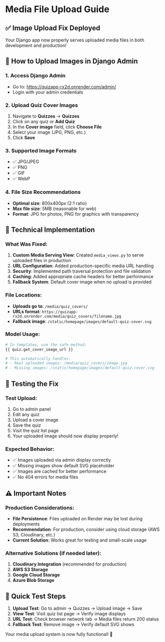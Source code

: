 # Media File Upload Guide

## ✅ **Image Upload Fix Deployed**

Your Django app now properly serves uploaded media files in both development and production!

## 📸 **How to Upload Images in Django Admin**

### 1. **Access Django Admin**
- Go to: https://quizapp-rx2d.onrender.com/admin/
- Login with your admin credentials

### 2. **Upload Quiz Cover Images**
1. Navigate to **Quizzes** → **Quizzes**
2. Click on any quiz or **Add Quiz**
3. In the **Cover image** field, click **Choose File**
4. Select your image (JPG, PNG, etc.)
5. Click **Save**

### 3. **Supported Image Formats**
- ✅ JPG/JPEG
- ✅ PNG  
- ✅ GIF
- ✅ WebP

### 4. **File Size Recommendations**
- **Optimal size**: 800x400px (2:1 ratio)
- **Max file size**: 5MB (reasonable for web)
- **Format**: JPG for photos, PNG for graphics with transparency

## 🔧 **Technical Implementation**

### **What Was Fixed:**
1. **Custom Media Serving View**: Created `media_views.py` to serve uploaded files in production
2. **URL Configuration**: Added production-specific media URL handling
3. **Security**: Implemented path traversal protection and file validation
4. **Caching**: Added appropriate cache headers for better performance
5. **Fallback System**: Default cover image when no upload is provided

### **File Locations:**
- **Uploads go to**: `/media/quiz_covers/`
- **URLs format**: `https://quizapp-rx2d.onrender.com/media/quiz_covers/filename.jpg`
- **Fallback image**: `/static/homepage/images/default-quiz-cover.svg`

### **Model Usage:**
```python
# In templates, use the safe method:
{{ quiz.get_cover_image_url }}

# This automatically handles:
# - Real uploaded images: /media/quiz_covers/image.jpg
# - Missing images: /static/homepage/images/default-quiz-cover.svg
```

## 🧪 **Testing the Fix**

### **Test Upload:**
1. Go to admin panel
2. Edit any quiz
3. Upload a cover image
4. Save the quiz
5. Visit the quiz list page
6. Your uploaded image should now display properly!

### **Expected Behavior:**
- ✅ Images uploaded via admin display correctly
- ✅ Missing images show default SVG placeholder  
- ✅ Images are cached for better performance
- ✅ No 404 errors for media files

## ⚠️ **Important Notes**

### **Production Considerations:**
- **File Persistence**: Files uploaded on Render may be lost during deployments
- **Recommendation**: For production, consider using cloud storage (AWS S3, Cloudinary, etc.)
- **Current Solution**: Works great for testing and small-scale usage

### **Alternative Solutions** (if needed later):
1. **Cloudinary Integration** (recommended for production)
2. **AWS S3 Storage**
3. **Google Cloud Storage**
4. **Azure Blob Storage**

## 🎯 **Quick Test Steps**

1. **Upload Test**: Go to admin → Quizzes → Upload image → Save
2. **View Test**: Visit quiz list page → Verify image displays
3. **URL Test**: Check browser network tab → Media files return 200 status
4. **Fallback Test**: Remove image → Verify default SVG shows

Your media upload system is now fully functional! 🎉